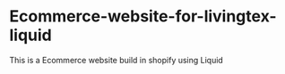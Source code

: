 # Ecommerce-website-for-livingtex-liquid
This is a Ecommerce website  build in shopify using Liquid 
